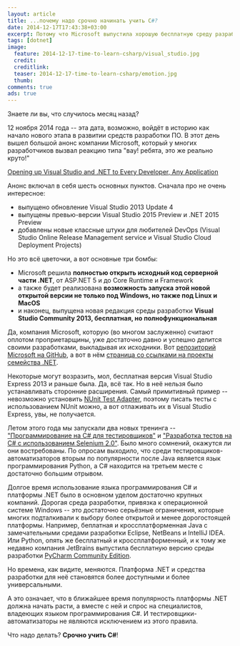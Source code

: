 ```yaml
---
layout: article
title: ...почему надо срочно начинать учить C#?
date: 2014-12-17T17:43:38+03:00
excerpt: Потому что Microsoft выпустила хорошую бесплатную среду разработки, открыла код .Net и пообещала сделать его кроссплатформенным.
tags: [dotnet]
image:
  feature: 2014-12-17-time-to-learn-csharp/visual_studio.jpg
  credit: 
  creditlink: 
  teaser: 2014-12-17-time-to-learn-csharp/emotion.jpg
  thumb:
comments: true
ads: true
---
```

Знаете ли вы, что случилось месяц назад?

12 ноября 2014 года -- эта дата, возможно, войдёт в историю как начало нового этапа в развитии средств разработки ПО. В этот день вышел большой анонс компании Microsoft, который у многих разработчиков вызвал реакцию типа "вау! ребята, это же реально круто!"

[Opening up Visual Studio and .NET to Every Developer, Any Application](http://blogs.msdn.com/b/somasegar/archive/2014/11/12/opening-up-visual-studio-and-net-to-every-developer-any-application-net-server-core-open-source-and-cross-platform-visual-studio-community-2013-and-preview-of-visual-studio-2015-and-net-2015.aspx)

Анонс включал в себя шесть основных пунктов. Сначала про не очень интересное:

  * выпущено обновление Visual Studio 2013 Update 4
  * выпущены превью-версии Visual Studio 2015 Preview и .NET 2015 Preview
  * добавлены новые классные штуки для любителей DevOps (Visual Studio Online Release Management service и Visual Studio Cloud Deployment Projects)

Но это всё цветочки, а вот основные три бомбы:

 * Microsoft решила **полностью открыть исходный код серверной части .NET**, от ASP.NET 5 и до Core Runtime и Framework
 * а также будет реализована **возможность запуска этой новой открытой версии не только под Windows, но также под Linux и MacOS**
 * и наконец, выпущена новая редакция среды разработки **Visual Studio Community 2013, бесплатная, но полнофункциональная**

Да, компания Microsoft, которую (во многом заслуженно) считают оплотом проприетарщины, уже достаточно давно и успешно делится своими разработками, выкладывая их исходники. Вот [репозиторий Microsoft на GitHub](https://github.com/Microsoft), а вот в нём [страница со ссылками на проекты семейства .NET](https://github.com/Microsoft/dotnet).

Некоторые могут возразить, мол, бесплатная версия Visual Studio Express 2013 и раньше была. Да, всё так. Но в неё нельзя было устанавливать сторонние расширения. Cамый примитивный пример -- невозможно установить [NUnit Test Adapter](https://visualstudiogallery.msdn.microsoft.com/6ab922d0-21c0-4f06-ab5f-4ecd1fe7175d), поэтому писать тесты с использованием NUnit можно, а вот отлаживать их в Visual Studio Express, увы, не получается.

Летом этого года мы запускали два новых тренинга -- ["Программирование на C# для тестировщиков"](http://software-testing.ru/trainings/schedule?&task=3&cid=226) и ["Разработка тестов на C# с использованием Selenium 2.0"](http://software-testing.ru/trainings/schedule?&task=3&cid=228). Было много сомнений, окажутся ли они востребованы. По опросам выходило, что среди тестировщиков-автоматизаторов вторым по популярности после Java является язык программирования Python, а C# находится на третьем месте с достаточно большим отрывом.

Долгое время использование языка программирования C# и платформы .NET было в основном уделом достаточно крупных компаний. Дорогая среда разработки, привязка к операционной системе Windows -- это достаточно серьёзные ограничения, которые многих подталкивали к выбору более открытой и менее дорогостоящей платформы. Например, беплатная и кроссплатформенная Java с замечательными средами разработки Eclipse, NetBeans и IntelliJ IDEA. Или Python, опять же бесплатный и кроссплатформенный, и к тому же недавно компания JetBrains выпустила бесплатную версию среды разработки [PyCharm Community Edition](https://www.jetbrains.com/pycharm/).

Но времена, как видите, меняются. Платформа .NET и средства разработки для неё становятся более доступными и более универсальными.

А это означает, что в ближайшее время популярность платформы .NET должна начать расти, а вместе с ней и спрос на специалистов, владеющих языком программирования C#. И тестировщики-автоматизаторы не являются исключением из этого правила.

Что надо делать? **Срочно учить C#**!
